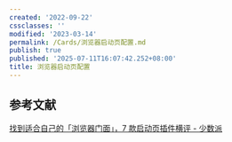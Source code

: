 ```yaml
---
created: '2022-09-22'
cssclasses: ''
modified: '2023-03-14'
permalink: /Cards/浏览器启动页配置.md
publish: true
published: '2025-07-11T16:07:42.252+08:00'
title: 浏览器启动页配置
---
```

## 参考文献

[找到适合自己的「浏览器门面」，7 款启动页插件横评 - 少数派](https://sspai.com/post/75591)